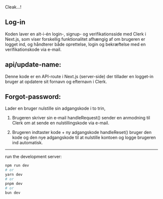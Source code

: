 Cleak...!

## Log-in

Koden laver en alt-i-én login-, signup- og verifikationsside med Clerk i Next.js, som viser forskellig funktionalitet afhængig af om brugeren er logget ind, og håndterer både oprettelse, login og bekræftelse med en verifikationskode via e-mail.

## api/update-name:

Denne kode er en API-route i Next.js (server-side) der tillader en logget-in bruger at opdatere sit fornavn og efternavn i Clerk.

## Forgot-password:

Lader en bruger nulstille sin adgangskode i to trin,

1. Brugeren skriver sin e-mail
   handleRequest() sender en anmodning til Clerk om at sende en nulstillingskode via e-mail.

2. Brugeren indtaster kode + ny adgangskode
   handleReset() bruger den kode og den nye adgangskode til at nulstille kontoen og logge brugeren ind automatisk.

---

run the development server:

```bash
npm run dev
# or
yarn dev
# or
pnpm dev
# or
bun dev
```
